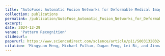 ```yaml
---
title: "AutoFuse: Automatic Fusion Networks for Deformable Medical Image Registration"
collection: publications
permalink: /publication/AutoFuse_Automatic_Fusion_Networks_for_Deformable_Medical_Image_Registration
excerpt: 
date: 2024-12-29
venue: 'Pattern Recognition'
slidesurl: 
paperurl: https://www.sciencedirect.com/science/article/pii/S0031320324010896
citation: 'Mingyuan Meng, Michael Fulham, Dagan Feng, Lei Bi, and Jinman Kim. AutoFuse: Automatic Fusion Networks for Deformable Medical Image Registration. Pattern Recognition, in press, 2024.'
---
```


